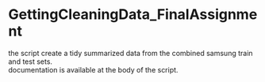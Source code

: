 # GettingCleaningData_FinalAssignment
the script create a tidy summarized data from the combined samsung train and test sets.</br>
documentation is available at the body of the script.

